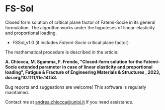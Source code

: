 # FS-Sol

Closed form solution of critical plane factor of Fatemi-Socie in its general formulation. The algorithm works under the hypoteses of linear-elasticity and proportional loading.

- FSSol_v1.0 (it includes *Fatemi-Socie* critical plane factor)

The mathematical procedure is described in the article:

**A. Chiocca, M. Sgamma, F. Frendo, "Closed-form solution for the Fatemi-Socie extended parameter in case of linear elasticity and proportional loading",  Fatigue & Fracture of Engineering Materials & Structures , 2023, doi.org/10.1111/ffe.14153.**

Bug reports and suggestions are welcome! 
This software is regularly maintained.

Contact me at andrea.chiocca@unipi.it if you need assistance.

